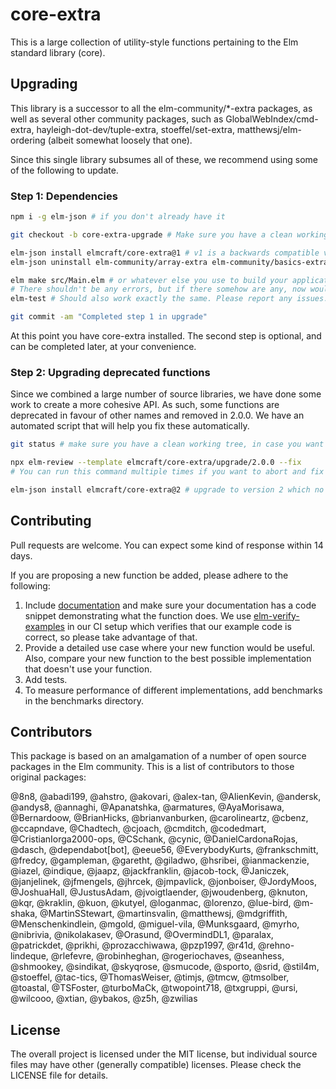 # core-extra

This is a large collection of utility-style functions pertaining to the Elm standard library (core).

## Upgrading

This library is a successor to all the elm-community/\*-extra packages, as well as several other community packages, such as GlobalWebIndex/cmd-extra, hayleigh-dot-dev/tuple-extra, stoeffel/set-extra, matthewsj/elm-ordering (albeit somewhat loosely that one).

Since this single library subsumes all of these, we recommend using some of the following to update.

### Step 1: Dependencies

```bash
npm i -g elm-json # if you don't already have it

git checkout -b core-extra-upgrade # Make sure you have a clean working tree, in case you want to revert

elm-json install elmcraft/core-extra@1 # v1 is a backwards compatible version
elm-json uninstall elm-community/array-extra elm-community/basics-extra elm-community/dict-extra elm-community/list-extra elm-community/maybe-extra elm-community/result-extra elm-community/string-extra GlobalWebIndex/cmd-extra hayleigh-dot-dev/tuple-extra stoeffel/set-extra

elm make src/Main.elm # or whatever else you use to build your application
# There shouldn't be any errors, but if there somehow are any, now would be a good time to fix them.
elm-test # Should also work exactly the same. Please report any issues.

git commit -am "Completed step 1 in upgrade"
```

At this point you have core-extra installed. The second step is optional, and can be completed later, at your convenience.

### Step 2: Upgrading deprecated functions

Since we combined a large number of source libraries, we have done some work to create a more cohesive API. As such, some functions are deprecated in favour of other names and removed in 2.0.0. We have an automated script that will help you fix these automatically.

```bash
git status # make sure you have a clean working tree, in case you want to revert

npx elm-review --template elmcraft/core-extra/upgrade/2.0.0 --fix
# You can run this command multiple times if you want to abort and fix stuff manually

elm-json install elmcraft/core-extra@2 # upgrade to version 2 which no longer contains deprecated functions
```

## Contributing

Pull requests are welcome. You can expect some kind of response within 14 days.

If you are proposing a new function be added, please adhere to the following:

1. Include [documentation](http://package.elm-lang.org/help/documentation-format) and make sure your documentation has a code snippet demonstrating what the function does. We use [elm-verify-examples](https://github.com/stoeffel/elm-verify-examples) in our CI setup which verifies that our example code is correct, so please take advantage of that.
2. Provide a detailed use case where your new function would be useful. Also, compare your new function to the best possible implementation that doesn't use your function.
3. Add tests.
4. To measure performance of different implementations, add benchmarks in the benchmarks directory.

## Contributors

This package is based on an amalgamation of a number of open source packages in the Elm community.
This is a list of contributors to those original packages:

@8n8, @abadi199, @ahstro, @akovari, @alex-tan, @AlienKevin, @andersk, @andys8, @annaghi, @Apanatshka, @armatures, @AyaMorisawa, @Bernardoow, @BrianHicks, @brianvanburken, @carolineartz, @cbenz, @ccapndave, @Chadtech, @cjoach, @cmditch, @codedmart, @CristianIorga2000-ops, @CSchank, @cynic, @DanielCardonaRojas, @dasch, @dependabot[bot], @eeue56, @EverybodyKurts, @frankschmitt, @fredcy, @gampleman, @garetht, @giladwo, @hsribei, @ianmackenzie, @iazel, @indique, @jaapz, @jackfranklin, @jacob-tock, @Janiczek, @janjelinek, @jfmengels, @jhrcek, @jmpavlick, @jonboiser, @JordyMoos, @JoshuaHall, @JustusAdam, @jvoigtlaender, @jwoudenberg, @knuton, @kqr, @kraklin, @kuon, @kutyel, @loganmac, @lorenzo, @lue-bird, @m-shaka, @MartinSStewart, @martinsvalin, @matthewsj, @mdgriffith, @Menschenkindlein, @mgold, @miguel-vila, @Munksgaard, @myrho, @nibrivia, @nikolakasev, @Orasund, @OvermindDL1, @paralax, @patrickdet, @prikhi, @prozacchiwawa, @pzp1997, @r41d, @rehno-lindeque, @rlefevre, @robinheghan, @rogeriochaves, @seanhess, @shmookey, @sindikat, @skyqrose, @smucode, @sporto, @srid, @stil4m, @stoeffel, @tac-tics, @ThomasWeiser, @timjs, @tmcw, @tmsolber, @toastal, @TSFoster, @turboMaCk, @twopoint718, @txgruppi, @ursi, @wilcooo, @xtian, @ybakos, @z5h, @zwilias

## License

The overall project is licensed under the MIT license, but individual source files may have other (generally compatible) licenses. Please check the LICENSE file for details.
